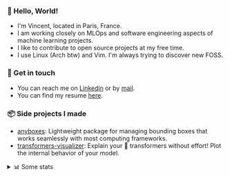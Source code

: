 ### 👋 Hello, World!

- I'm Vincent, located in Paris, France.
- I am working closely on MLOps and software engineering aspects of machine learning projects.
- I like to contribute to open source projects at my free time.
- I use Linux (Arch btw) and Vim. I'm always trying to discover new FOSS.

### 🔗 Get in touch

- You can reach me on [Linkedin](https://www.linkedin.com/in/vincent-duchauffour-3a9641155/) or by [mail](mailto:vincent.duchauffour@proton.me).
- You can find my resume [here](https://raw.githubusercontent.com/VDuchauffour/resume/main/resume.pdf).

### 📦 Side projects I made

- [anyboxes](https://github.com/VDuchauffour/anyboxes): Lightweight package for managing bounding boxes that works seamlessly with most computing frameworks.
- [transformers-visualizer](https://github.com/VDuchauffour/transformers-visualizer): Explain your 🤗 transformers without effort! Plot the internal behavior of your model. 

<details><summary>📊 Some stats</summary>  
  
<p align="center">
  <img alt="VDuchauffour's github stats" src="https://github-readme-stats.vercel.app/api?username=VDuchauffour&include_all_commits=true&show_icons=true&theme=react"/>
  <br />
  <img alt="VDuchauffour's streak stats" src="https://streak-stats.demolab.com?user=VDuchauffour&theme=react"/>
  <br />
  <img alt="VDuchauffour's language stats" src="https://github-readme-stats.vercel.app/api/top-langs/?username=VDuchauffour&count_private=true&include_all_commits=true&show_icons=true&layout=compact&theme=react"/>
  <!--   <br />
  <img alt="VDuchauffour's Wakatime stats" src="https://github-readme-stats.vercel.app/api/wakatime?username=VDuchauffour&theme=react"/> -->
</p>

#### 🧭 Wakatime stats
<!--START_SECTION:waka-->
![Code Time](http://img.shields.io/badge/Code%20Time-2%2C006%20hrs%2052%20mins-blue)

![Lines of code](https://img.shields.io/badge/From%20Hello%20World%20I%27ve%20Written-4.8%20million%20lines%20of%20code-blue)

**🐱 My GitHub Data** 

> 📦 981.7 kB Used in GitHub's Storage 
 > 
> 🏆 710 Contributions in the Year 2024
 > 
> 🚫 Not Opted to Hire
 > 
> 📜 9 Public Repositories 
 > 
> 🔑 2 Private Repositories 
 > 
**I'm an Early 🐤** 

```text
🌞 Morning                471 commits         ██░░░░░░░░░░░░░░░░░░░░░░░   08.92 % 
🌆 Daytime                2976 commits        ██████████████░░░░░░░░░░░   56.38 % 
🌃 Evening                1437 commits        ███████░░░░░░░░░░░░░░░░░░   27.23 % 
🌙 Night                  394 commits         ██░░░░░░░░░░░░░░░░░░░░░░░   07.46 % 
```
📅 **I'm Most Productive on Monday** 

```text
Monday                   1095 commits        █████░░░░░░░░░░░░░░░░░░░░   20.75 % 
Tuesday                  993 commits         █████░░░░░░░░░░░░░░░░░░░░   18.81 % 
Wednesday                917 commits         ████░░░░░░░░░░░░░░░░░░░░░   17.37 % 
Thursday                 1051 commits        █████░░░░░░░░░░░░░░░░░░░░   19.91 % 
Friday                   824 commits         ████░░░░░░░░░░░░░░░░░░░░░   15.61 % 
Saturday                 103 commits         ░░░░░░░░░░░░░░░░░░░░░░░░░   01.95 % 
Sunday                   295 commits         █░░░░░░░░░░░░░░░░░░░░░░░░   05.59 % 
```


📊 **This Week I Spent My Time On** 

```text
💬 Programming Languages: 
Python                   7 hrs 38 mins       ██████████████████░░░░░░░   73.83 % 
YAML                     1 hr 15 mins        ███░░░░░░░░░░░░░░░░░░░░░░   12.15 % 
Bash                     19 mins             █░░░░░░░░░░░░░░░░░░░░░░░░   03.16 % 
TOML                     17 mins             █░░░░░░░░░░░░░░░░░░░░░░░░   02.88 % 
JSON                     13 mins             █░░░░░░░░░░░░░░░░░░░░░░░░   02.22 % 
```


 Last Updated on 14/07/2024 00:46:15 UTC
<!--END_SECTION:waka-->
</details>
